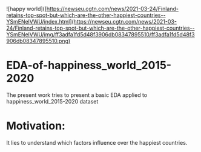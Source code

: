 ![happy world]([https://newseu.cgtn.com/news/2021-03-24/Finland-retains-top-spot-but-which-are-the-other-happiest-countries--YSmENelVWU/index.html](https://newseu.cgtn.com/news/2021-03-24/Finland-retains-top-spot-but-which-are-the-other-happiest-countries--YSmENelVWU/img/ff3adfa1fd5d48f3906db08347895510/ff3adfa1fd5d48f3906db08347895510.png)

# EDA-of-happiness_world_2015-2020
The present work tries to present a basic EDA applied to happiness_world_2015-2020 dataset
# Motivation: 
It lies to understand which factors influence over the happiest countries.
